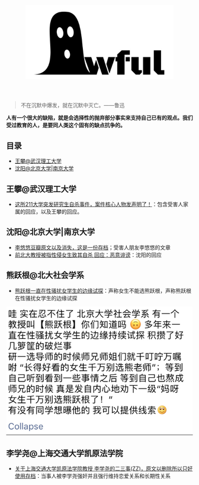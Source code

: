 
<h1 align="center">
	<img width="400" src="https://raw.githubusercontent.com/nullforces/awful/master/awful.jpg" alt="Awesome">
	<br>
	<br>
</h1>

> 不在沉默中爆发，就在沉默中灭亡。——鲁迅

**人有一个很大的缺陷，就是会选择性的抛弃部分事实来支持自己已有的观点。我们受过教育的人，是要同人类这个固有的缺点抗争的。**

## 目录

- [王攀@武汉理工大学](#wangpan-whut)
- [沈阳@北京大学|南京大学](#shenyang-pku-nju)



## 王攀@武汉理工大学


- [这所211大学突发研究生自杀事件，案件核心人物发声明了！](http://china.huanqiu.com/article/2018-03/11736816.html)：包含受害人家属的回应，以及王攀的回应。


## 沈阳@北京大学|南京大学

- [李悠悠豆瓣原文以及消失，这是一份存档](http://user.guancha.cn/main/content?id=11298&s=fwzxfbbt&page=0)；受害人朋友李悠悠的文章
- [前北大教授被指性侵女生致其自杀 回应：恶意诽谤](http://www.bjnews.com.cn/news/2018/04/05/482133.html)：沈阳的回应

## 熊跃根@北大社会学系

- [熊跃根一直在性骚扰女学生的边缘试探](https://www.douban.com/people/57519876/status/2140400653/)：声称女生不能选熊跃根，声称熊跃根在性骚扰女学生的边缘试探

![](assets/xiong-yuegen.jpg)

## 李学尧@上海交通大学凯原法学院

- [关于上海交通大学凯原法学院教授 李学尧的二三事(ZZ)，原文以删除所以只好使用存档](https://kantie.org/topics/mitbbs/31091893)：当事人被李学尧强奸并且强行维持恋爱关系和长期性关系




